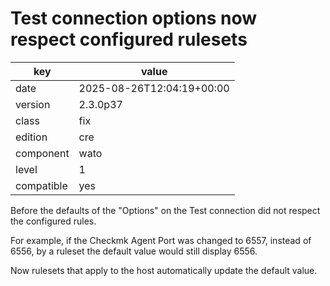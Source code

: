 [//]: # (werk v2)
# Test connection options now respect configured rulesets

key        | value
---------- | ---
date       | 2025-08-26T12:04:19+00:00
version    | 2.3.0p37
class      | fix
edition    | cre
component  | wato
level      | 1
compatible | yes

Before the defaults of the "Options" on the Test connection did not respect
the configured rules.

For example, if the Checkmk Agent Port was changed to 6557, instead of 6556, by a ruleset
the default value would still display 6556.

Now rulesets that apply to the host automatically update the default value.
